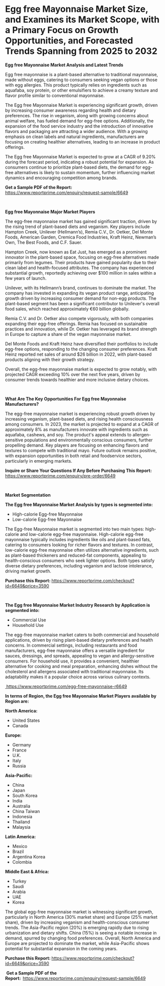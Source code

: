 <p><h1>Egg free Mayonnaise Market Size, and Examines its Market Scope, with a Primary Focus on Growth Opportunities, and Forecasted Trends Spanning from 2025 to 2032</h1></p><p><strong>Egg free Mayonnaise Market Analysis and Latest Trends</strong></p>
<p><p>Egg free mayonnaise is a plant-based alternative to traditional mayonnaise, made without eggs, catering to consumers seeking vegan options or those with egg allergies. This product typically relies on ingredients such as aquafaba, soy protein, or other emulsifiers to achieve a creamy texture and flavor profile similar to conventional mayonnaise.</p><p>The Egg free Mayonnaise Market is experiencing significant growth, driven by increasing consumer awareness regarding health and dietary preferences. The rise in veganism, along with growing concerns about animal welfare, has fueled demand for egg-free options. Additionally, the expansion of the food service industry and the introduction of innovative flavors and packaging are attracting a wider audience. With a growing emphasis on clean labels and natural ingredients, manufacturers are focusing on creating healthier alternatives, leading to an increase in product offerings.</p><p>The Egg free Mayonnaise Market is expected to grow at a CAGR of 9.20% during the forecast period, indicating a robust potential for expansion. As consumers continue to prioritize plant-based diets, the demand for egg-free alternatives is likely to sustain momentum, further influencing market dynamics and encouraging competition among brands.</p></p>
<p><strong>Get a Sample PDF of the Report:&nbsp;</strong> <a href="https://www.reportprime.com/enquiry/request-sample/6649?utm_campaign=4558&utm_medium=2&utm_source=Github&utm_content=ia&utm_term=16052025&utm_id=egg-free-mayonnaise">https://www.reportprime.com/enquiry/request-sample/6649</a></p>
<p>&nbsp;</p>
<p><strong>Egg free Mayonnaise Major Market Players</strong></p>
<p><p>The egg-free mayonnaise market has gained significant traction, driven by the rising trend of plant-based diets and veganism. Key players include Hampton Creek, Unilever (Hellmann’s), Remia C.V., Dr. Oetker, Del Monte Foods, American Garden, Cremica Food Industries, Kraft Heinz, Newman’s Own, The Best Foods, and C.F. Sauer.</p><p>Hampton Creek, now known as Eat Just, has emerged as a prominent innovator in the plant-based space, focusing on egg-free alternatives made primarily from legumes. Their products have gained popularity due to their clean label and health-focused attributes. The company has experienced substantial growth, reportedly achieving over $100 million in sales within a few years of launch.</p><p>Unilever, with its Hellmann’s brand, continues to dominate the market. The company has invested in expanding its vegan product range, anticipating growth driven by increasing consumer demand for non-egg products. The plant-based segment has been a significant contributor to Unilever's overall food sales, which reached approximately €60 billion globally.</p><p>Remia C.V. and Dr. Oetker also compete vigorously, with both companies expanding their egg-free offerings. Remia has focused on sustainable practices and innovation, while Dr. Oetker has leveraged its brand strength in Europe to capture a share of the vegan mayonnaise market.</p><p>Del Monte Foods and Kraft Heinz have diversified their portfolios to include egg-free options, responding to the changing consumer preferences. Kraft Heinz reported net sales of around $26 billion in 2022, with plant-based products aligning with their growth strategy.</p><p>Overall, the egg-free mayonnaise market is expected to grow notably, with projected CAGR exceeding 10% over the next five years, driven by consumer trends towards healthier and more inclusive dietary choices.</p></p>
<p>&nbsp;</p>
<p><strong>What Are The Key Opportunities For Egg free Mayonnaise Manufacturers?</strong></p>
<p><p>The egg-free mayonnaise market is experiencing robust growth driven by increasing veganism, plant-based diets, and rising health consciousness among consumers. In 2023, the market is projected to expand at a CAGR of approximately 8% as manufacturers innovate with ingredients such as aquafaba, cashews, and soy. The product's appeal extends to allergen-sensitive populations and environmentally conscious consumers, further propelling demand. Key players are focusing on enhancing flavors and textures to compete with traditional mayo. Future outlook remains positive, with expansion opportunities in both retail and foodservice sectors, particularly in emerging markets.</p></p>
<p><strong>Inquire or Share Your Questions If Any Before Purchasing This Report:</strong> <a href="https://www.reportprime.com/enquiry/pre-order/6649?utm_campaign=4558&utm_medium=2&utm_source=Github&utm_content=ia&utm_term=16052025&utm_id=egg-free-mayonnaise">https://www.reportprime.com/enquiry/pre-order/6649</a></p>
<p>&nbsp;</p>
<p><strong>Market Segmentation</strong></p>
<p><strong>The Egg free Mayonnaise Market Analysis by types is segmented into:</strong></p>
<p><ul><li>High-calorie Egg-free Mayonnaise</li><li>Low-calorie Egg-free Mayonnaise</li></ul></p>
<p><p>The Egg-free Mayonnaise market is segmented into two main types: high-calorie and low-calorie egg-free mayonnaise. High-calorie egg-free mayonnaise typically includes ingredients like oils and plant-based fats, catering to consumers looking for richer flavors and textures. In contrast, low-calorie egg-free mayonnaise often utilizes alternative ingredients, such as plant-based thickeners and reduced-fat components, appealing to health-conscious consumers who seek lighter options. Both types satisfy diverse dietary preferences, including veganism and lactose intolerance, driving market growth.</p></p>
<p><strong>Purchase this Report:&nbsp;</strong><a href="https://www.reportprime.com/checkout?id=6649&price=3590&utm_campaign=4558&utm_medium=2&utm_source=Github&utm_content=ia&utm_term=16052025&utm_id=egg-free-mayonnaise">https://www.reportprime.com/checkout?id=6649&price=3590</a></p>
<p>&nbsp;</p>
<p><strong>The Egg free Mayonnaise Market Industry Research by Application is segmented into:</strong></p>
<p><ul><li>Commercial Use</li><li>Household Use</li></ul></p>
<p><p>The egg-free mayonnaise market caters to both commercial and household applications, driven by rising plant-based dietary preferences and health concerns. In commercial settings, including restaurants and food manufacturers, egg-free mayonnaise offers a versatile ingredient for sauces, dressings, and spreads, appealing to vegan and allergy-sensitive consumers. For household use, it provides a convenient, healthier alternative for cooking and meal preparation, enhancing dishes without the cholesterol and allergens associated with traditional mayonnaise. Its adaptability makes it a popular choice across various culinary contexts.</p></p>
<p><a href="https://www.reportprime.com/egg-free-mayonnaise-r6649?utm_campaign=4558&utm_medium=2&utm_source=Github&utm_content=ia&utm_term=16052025&utm_id=egg-free-mayonnaise">&nbsp;https://www.reportprime.com/egg-free-mayonnaise-r6649</a></p>
<p><strong>In terms of Region, the Egg free Mayonnaise Market Players available by Region are:</strong></p>
<p>
    <p> <strong> North America: </strong>
        <ul>
            <li>United States</li>
            <li>Canada</li>
        </ul>
        </p> 
    <p> <strong> Europe: </strong>
        <ul>
            <li>Germany</li>
            <li>France</li>
            <li>U.K.</li>
            <li>Italy</li>
            <li>Russia</li>
        </ul>
        </p> 
    <p> <strong> Asia-Pacific: </strong>
        <ul>
            <li>China</li>
            <li>Japan</li>
            <li>South Korea</li>
            <li>India</li>
            <li>Australia</li>
            <li>China Taiwan</li>
            <li>Indonesia</li>
            <li>Thailand</li>
            <li>Malaysia</li>
        </ul>
        </p> 
    <p> <strong> Latin America: </strong>
        <ul>
            <li>Mexico</li>
            <li>Brazil</li>
            <li>Argentina Korea</li>
            <li>Colombia</li>
        </ul>
        </p> 
    <p> <strong> Middle East & Africa: </strong>
        <ul>
            <li>Turkey</li>
            <li>Saudi</li>
            <li>Arabia</li>
            <li>UAE</li>
            <li>Korea</li>
        </ul>
    </p>
    </p>
<p><p>The global egg-free mayonnaise market is witnessing significant growth, particularly in North America (30% market share) and Europe (25% market share), driven by increasing veganism and health-conscious consumer trends. The Asia-Pacific region (20%) is emerging rapidly due to rising urbanization and dietary shifts. China (15%) is seeing a notable increase in demand, spurred by changing food preferences. Overall, North America and Europe are projected to dominate the market, while Asia-Pacific shows potential for substantial expansion in the coming years.</p></p>
<p><strong>Purchase this Report: </strong><a href="https://www.reportprime.com/checkout?id=6649&price=3590&utm_campaign=4558&utm_medium=2&utm_source=Github&utm_content=ia&utm_term=16052025&utm_id=egg-free-mayonnaise">https://www.reportprime.com/checkout?id=6649&price=3590</a></p>
<p>&nbsp;<strong>Get a Sample PDF of the Report:&nbsp;&nbsp;</strong><a href="https://www.reportprime.com/enquiry/request-sample/6649?utm_campaign=4558&utm_medium=2&utm_source=Github&utm_content=ia&utm_term=16052025&utm_id=egg-free-mayonnaise">https://www.reportprime.com/enquiry/request-sample/6649</a></p>
<p><strong></strong></p>
<p><p></p><p></p><p></p></p>